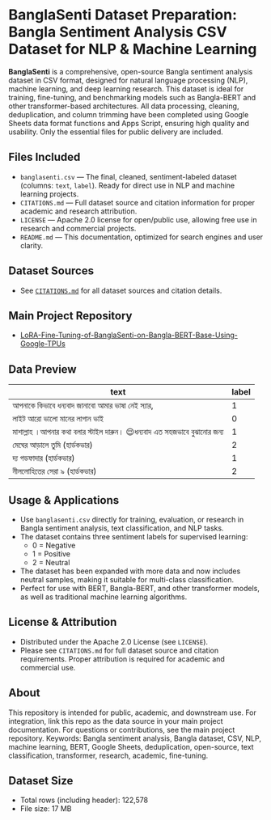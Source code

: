 # BanglaSenti Dataset Preparation: Bangla Sentiment Analysis CSV Dataset for NLP & Machine Learning

**BanglaSenti** is a comprehensive, open-source Bangla sentiment analysis dataset in CSV format, designed for natural language processing (NLP), machine learning, and deep learning research. This dataset is ideal for training, fine-tuning, and benchmarking models such as Bangla-BERT and other transformer-based architectures. All data processing, cleaning, deduplication, and column trimming have been completed using Google Sheets data format functions and Apps Script, ensuring high quality and usability. Only the essential files for public delivery are included.

## Files Included
- `banglasenti.csv` — The final, cleaned, sentiment-labeled dataset (columns: `text`, `label`). Ready for direct use in NLP and machine learning projects.
- `CITATIONS.md` — Full dataset source and citation information for proper academic and research attribution.
- `LICENSE` — Apache 2.0 license for open/public use, allowing free use in research and commercial projects.
- `README.md` — This documentation, optimized for search engines and user clarity.

## Dataset Sources
- See [`CITATIONS.md`](./CITATIONS.md) for all dataset sources and citation details.

## Main Project Repository
- [LoRA-Fine-Tuning-of-BanglaSenti-on-Bangla-BERT-Base-Using-Google-TPUs](https://github.com/niloydebbarma-code/LoRA-Fine-Tuning-of-BanglaSenti-on-Bangla-BERT-Base-Using-Google-TPUs)

## Data Preview

| text | label |
|------|-------|
| আপনাকে কিভাবে ধন্যবাদ জানাবো আমার ভাষা নেই স্যার, | 1 |
| লাইট আরো ভালো মানের লাগান ভাই | 0 |
| মাশাল্লাহ ।আপনার কথা বলার স্টাইল দারুন। 😌ধন্যবাদ এত সহজভাবে বুঝানোর জন্য | 1 |
| মেঘের আড়ালে তুমি (হার্ডকভার) | 2 |
| দ্য গডফাদার (হার্ডকভার) | 1 |
| নীললোহিতের সেরা ৯ (হার্ডকভার) | 2 |

## Usage & Applications
- Use `banglasenti.csv` directly for training, evaluation, or research in Bangla sentiment analysis, text classification, and NLP tasks.
- The dataset contains three sentiment labels for supervised learning:
  - 0 = Negative
  - 1 = Positive
  - 2 = Neutral
- The dataset has been expanded with more data and now includes neutral samples, making it suitable for multi-class classification.
- Perfect for use with BERT, Bangla-BERT, and other transformer models, as well as traditional machine learning algorithms.

## License & Attribution
- Distributed under the Apache 2.0 License (see `LICENSE`).
- Please see `CITATIONS.md` for full dataset source and citation requirements. Proper attribution is required for academic and commercial use.

## About
This repository is intended for public, academic, and downstream use. For integration, link this repo as the data source in your main project documentation. For questions or contributions, see the main project repository. Keywords: Bangla sentiment analysis, Bangla dataset, CSV, NLP, machine learning, BERT, Google Sheets, deduplication, open-source, text classification, transformer, research, academic, fine-tuning.

## Dataset Size
- Total rows (including header): 122,578
- File size: 17 MB
